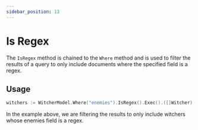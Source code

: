 ```yaml
---
sidebar_position: 13
---
```


# Is Regex

The `IsRegex` method is chained to the `Where` method and is used to filter the results of a query to only include documents where the specified field is a regex.

## Usage

```go
witchers := WitcherModel.Where("enemies").IsRegex().Exec().([]Witcher)
```

In the example above, we are filtering the results to only include witchers whose enemies field is a regex.